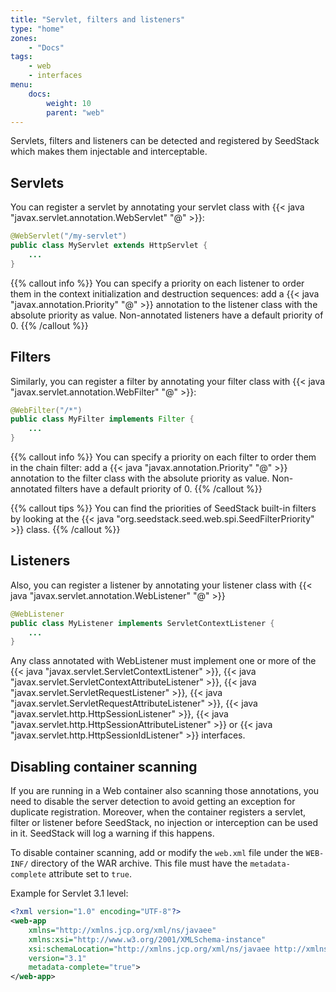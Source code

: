 ```yaml
---
title: "Servlet, filters and listeners"
type: "home"
zones:
    - "Docs"
tags:
    - web
    - interfaces
menu:
    docs:
        weight: 10
        parent: "web"
---
```


Servlets, filters and listeners can be detected and registered by SeedStack which makes them injectable and interceptable.

## Servlets

You can register a servlet by annotating your servlet class with {{< java "javax.servlet.annotation.WebServlet" "@" >}}:

```java
@WebServlet("/my-servlet")
public class MyServlet extends HttpServlet {
    ...
}
```
    
{{% callout info %}}
You can specify a priority on each listener to order them in the context initialization and destruction sequences: add a  {{< java "javax.annotation.Priority" "@" >}} annotation to the listener class with the absolute priority as value. Non-annotated listeners have a default priority of 0.
{{% /callout %}}    
    
## Filters    
    
Similarly, you can register a filter by annotating your filter class with {{< java "javax.servlet.annotation.WebFilter" "@" >}}:

```java
@WebFilter("/*")
public class MyFilter implements Filter {
    ...
}
```

{{% callout info %}}
You can specify a priority on each filter to order them in the chain filter: add a  {{< java "javax.annotation.Priority" "@" >}} annotation to the filter class with the absolute priority as value. Non-annotated filters have a default priority of 0.
{{% /callout %}}

{{% callout tips %}}
You can find the priorities of SeedStack built-in filters by looking at the {{< java "org.seedstack.seed.web.spi.SeedFilterPriority" >}} class.
{{% /callout %}}

## Listeners

Also, you can register a listener by annotating your listener class with {{< java "javax.servlet.annotation.WebListener" "@" >}}   

```java
@WebListener
public class MyListener implements ServletContextListener {
    ...
}
```
    
Any class annotated with WebListener must implement one or more of the {{< java "javax.servlet.ServletContextListener" >}}, 
{{< java "javax.servlet.ServletContextAttributeListener" >}}, {{< java "javax.servlet.ServletRequestListener" >}}, 
{{< java "javax.servlet.ServletRequestAttributeListener" >}}, {{< java "javax.servlet.http.HttpSessionListener" >}}, 
{{< java "javax.servlet.http.HttpSessionAttributeListener" >}} or {{< java "javax.servlet.http.HttpSessionIdListener" >}} interfaces.

## Disabling container scanning

If you are running in a Web container also scanning those annotations, you need to disable the server detection to avoid 
getting an exception for duplicate registration. Moreover, when the container registers a servlet, filter or listener before SeedStack, no injection or interception can be used in it. SeedStack will log a warning if this happens.

To disable container scanning, add or modify the `web.xml` file under the `WEB-INF/` directory of the WAR archive. This file must have the `metadata-complete` attribute set to `true`.

Example for Servlet 3.1 level:

```xml
<?xml version="1.0" encoding="UTF-8"?>
<web-app
    xmlns="http://xmlns.jcp.org/xml/ns/javaee"
    xmlns:xsi="http://www.w3.org/2001/XMLSchema-instance"
    xsi:schemaLocation="http://xmlns.jcp.org/xml/ns/javaee http://xmlns.jcp.org/xml/ns/javaee/web-app_3_1.xsd"
    version="3.1"
    metadata-complete="true">
</web-app>    
```

   
